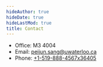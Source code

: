 ```yaml
---
hideAuthor: true
hideDate: true
hideLastMod: true
title: Contact
---
```

* Office: M3 4004
* Email: [peijun.sang@uwaterloo.ca](mailto:peijun.sang@uwaterloo.ca)
* Phone: [+1-519-888-4567x36405](tel:+1-519-888-4567x36405)